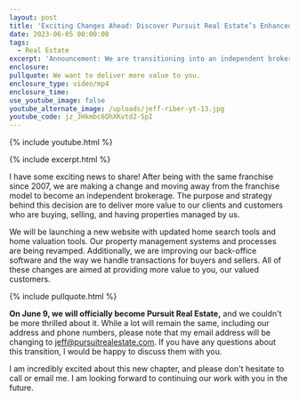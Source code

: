 ```yaml
---
layout: post
title: 'Exciting Changes Ahead: Discover Pursuit Real Estate’s Enhanced Services'
date: 2023-06-05 00:00:00
tags:
  - Real Estate
excerpt: 'Announcement: We are transitioning into an independent brokerage!'
enclosure:
pullquote: We want to deliver more value to you.
enclosure_type: video/mp4
enclosure_time:
use_youtube_image: false
youtube_alternate_image: /uploads/jeff-riber-yt-13.jpg
youtube_code: jz_JHkmbc6QhXKvtd2-SpI
---
```

{% include youtube.html %}

{% include excerpt.html %}

I have some exciting news to share! After being with the same franchise since 2007, we are making a change and moving away from the franchise model to become an independent brokerage. The purpose and strategy behind this decision are to deliver more value to our clients and customers who are buying, selling, and having properties managed by us.

We will be launching a new website with updated home search tools and home valuation tools. Our property management systems and processes are being revamped. Additionally, we are improving our back-office software and the way we handle transactions for buyers and sellers. All of these changes are aimed at providing more value to you, our valued customers.

{% include pullquote.html %}

**On June 9, we will officially become Pursuit Real Estate,** and we couldn't be more thrilled about it. While a lot will remain the same, including our address and phone numbers, please note that my email address will be changing to [jeff@pursuitrealestate.com](mailto:jeff@pursuitrealestate.com). If you have any questions about this transition, I would be happy to discuss them with you.

I am incredibly excited about this new chapter, and please don't hesitate to call or email me. I am looking forward to continuing our work with you in the future.